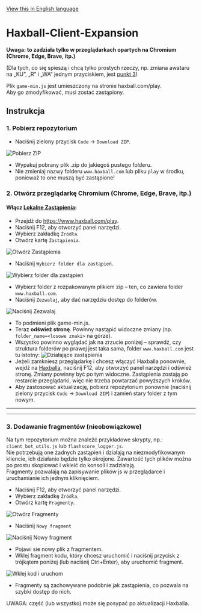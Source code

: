 [View this in English language](https://github.com/ChasmSolacer/Haxball-Client-Expansion/blob/master/README.md#haxball-client-expansion)
# Haxball-Client-Expansion
**Uwaga: to zadziała tylko w przeglądarkach opartych na Chromium (Chrome, Edge, Brave, itp.)**

(Dla tych, co się spieszą i chcą tylko prostych rzeczy, np. zmiana awataru na „KU”, „R” i „WA” jednym przyciskiem, jest [punkt 3](#3-dodawanie-fragmentów-nieobowiązkowe))

Plik `game-min.js` jest umieszczony na stronie haxball.com/play.<br>
Aby go zmodyfikować, musi zostać zastąpiony.

## Instrukcja
### 1. Pobierz repozytorium
- Naciśnij zielony przycisk `Code` → `Download ZIP`.

![Pobierz ZIP](https://user-images.githubusercontent.com/46286197/215098635-7506d00a-2649-48ef-92aa-2892205a0ddd.png)
- Wypakuj pobrany plik .zip do jakiegoś pustego folderu.
- Nie zmieniaj nazwy folderu `www.haxball.com` lub pliku `play` w środku, ponieważ to one muszą być zastąpione!

### 2. Otwórz przeglądarkę Chromium (Chrome, Edge, Brave, itp.)
#### Włącz [Lokalne Zastąpienia](https://developer.chrome.com/blog/new-in-devtools-65/#overrides):
- Przejdź do https://www.haxball.com/play.
- Naciśnij F12, aby otworzyć panel narzędzi.
- Wybierz zakładkę `Źródła`.
- Otwórz kartę `Zastąpienia`.

![Otwórz Zastąpienia](https://user-images.githubusercontent.com/46286197/230602334-765266de-6b4f-4b5a-9c8c-6333f574dd36.png)
- Naciśnij `Wybierz folder dla zastąpień`.

![Wybierz folder dla zastąpień](https://user-images.githubusercontent.com/46286197/230602819-2b8cf3ba-fa73-4960-96fd-be18b0eb06c6.png)
- Wybierz folder z rozpakowanym plikiem zip – ten, co zawiera folder `www.haxball.com`.
- Naciśnij `Zezwalaj`, aby dać narzędziu dostęp do folderów.

![Naciśnij Zezwalaj](https://user-images.githubusercontent.com/46286197/230603501-2fe09d7d-19ba-4f27-afad-6997cd2c3d9b.png)
- To podmieni plik game-min.js.
- Teraz **odśwież stronę**. Powinny nastąpić widoczne zmiany (np. `folder_name=<losowe znaki>` na górze).
- Wszystko powinno wyglądać jak na zrzucie poniżej – sprawdź, czy struktura folderów po prawej jest taka sama, folder `www.haxball.com` jest tu istotny:
  ![Działające zastąpienia](https://github.com/ChasmSolacer/Haxball-Client-Expansion/assets/46286197/32fdc632-52c3-46a0-9576-4665373e3671)
- Jeżeli zamkniesz przeglądarkę i chcesz włączyć Haxballa ponownie, wejdź na [Haxballa](https://www.haxball.com/play), naciśnij F12, aby otworzyć panel narzędzi i odśwież stronę. Zmiany powinny być po tym widoczne. Zastąpienia zostają po restarcie przeglądarki, więc nie trzeba powtarzać powyższych kroków.
- Aby zastosować aktualizację, pobierz repozytorium ponownie (naciśnij zielony przycisk `Code` → `Download ZIP`) i zamień stary folder z tym nowym.
___
___

### 3. Dodawanie fragmentów (nieobowiązkowe)
Na tym repozytorium można znaleźć przykładowe skrypty, np.: `client_bot_utils.js` lub `flashscore_logger.js`.<br>
Nie potrzebują one żadnych zastąpień i działają na niezmodyfikowanym kliencie, ich działanie będzie tylko okrojone. Zawartość tych plików można po prostu skopiować i wkleić do konsoli i zadziałają.<br>
Fragmenty pozwalają na zapisywanie plików js w przeglądarce i uruchamianie ich jednym kliknięciem.
- Naciśnij F12, aby otworzyć panel narzędzi.
- Wybierz zakładkę `Źródła`.
- Otwórz kartę `Fragmenty`.

![Otwórz Fragmenty](https://user-images.githubusercontent.com/46286197/230608281-43c4fa5d-6eb7-4d4a-8189-ad3a520fe7df.png)
- Naciśnij `Nowy fragment`

![Naciśnij Nowy fragment](https://user-images.githubusercontent.com/46286197/230608837-b500e47b-26e7-4ad5-a794-199e12b252b4.png)
- Pojawi sie nowy plik z fragmentem.
- Wklej fragment kodu, który chcesz uruchomić i naciśnij przycisk z trójkątem poniżej (lub naciśnij Ctrl+Enter), aby uruchomić fragment.

![Wklej kod i uruchom](https://user-images.githubusercontent.com/46286197/230609759-e80f906d-173b-4781-8ac2-7c06767956c4.png)
- Fragmenty są zachowywane podobnie jak zastąpienia, co pozwala na szybki dostęp do nich.

UWAGA: część (lub wszystko) może się posypać po aktualizacji Haxballa.
